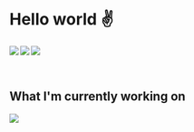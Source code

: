 # Hello world ✌️

<p>
  <img align="left" src="https://github-readme-stats.vercel.app/api?username=somfic&show_icons=true&count_private=true&custom_title=My%20GitHub%20profile&theme=tokyonight&hide_border=true" />
  <img align="left" src="https://github-readme-stats.vercel.app/api/wakatime?username=Somfic&theme=tokyonight&hide_border=true&custom_title=Coding%20activity" />
  <img float="right" src="https://github-readme-stats.vercel.app/api/top-langs/?username=somfic&custom_title=Most%20used%20languages&theme=tokyonight&hide_border=true&langs_count=6" />
</p>
<br>

## What I'm currently working on
<a href="https://www.github.com/Somfic/EliteAPI">
  <img src="https://github-readme-stats.vercel.app/api/pin/?username=somfic&repo=eliteapi&theme=tokyonight&hide_border=true" />
</a>




